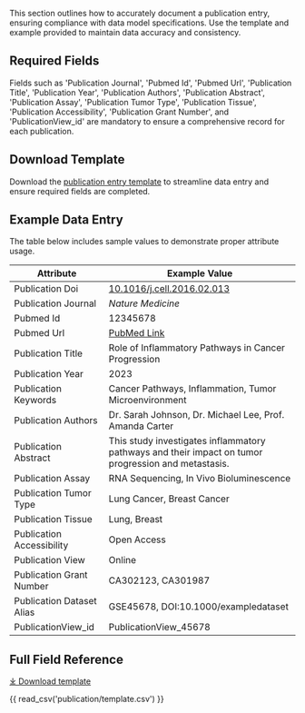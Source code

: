 This section outlines how to accurately document a publication entry, ensuring compliance with data model specifications. Use the template and example provided to maintain data accuracy and consistency.  

## Required Fields 
Fields such as 'Publication Journal', 'Pubmed Id', 'Pubmed Url', 'Publication Title', 'Publication Year', 'Publication Authors', 'Publication Abstract', 'Publication Assay', 'Publication Tumor Type', 'Publication Tissue', 'Publication Accessibility', 'Publication Grant Number', and 'PublicationView_id' are mandatory to ensure a comprehensive record for each publication.  


## Download Template
Download the [publication entry template](https://github.com/mc2-center/data-models/raw/main/templates/PublicationView.csv) to streamline data entry and ensure required fields are completed.

## Example Data Entry
The table below includes sample values to demonstrate proper attribute usage.

| **Attribute**              | **Example Value**                                                                                                  |
|----------------------------|---------------------------------------------------------------------------------------------------------------------|
| Publication Doi            | [10.1016/j.cell.2016.02.013](https://doi.org/10.1016/j.cell.2016.02.013)                                             |
| Publication Journal        | *Nature Medicine*                                                                                                   |
| Pubmed Id                  | 12345678                                                                                                             |
| Pubmed Url                 | [PubMed Link](https://www.ncbi.nlm.nih.gov/pubmed/12345678)                                                          |
| Publication Title          | Role of Inflammatory Pathways in Cancer Progression                                                                 |
| Publication Year           | 2023                                                                                                                 |
| Publication Keywords       | Cancer Pathways, Inflammation, Tumor Microenvironment                                                               |
| Publication Authors        | Dr. Sarah Johnson, Dr. Michael Lee, Prof. Amanda Carter                                                              |
| Publication Abstract       | This study investigates inflammatory pathways and their impact on tumor progression and metastasis.                   |
| Publication Assay          | RNA Sequencing, In Vivo Bioluminescence                                                                              |
| Publication Tumor Type     | Lung Cancer, Breast Cancer                                                                                           |
| Publication Tissue         | Lung, Breast                                                                                                         |
| Publication Accessibility  | Open Access                                                                                                          |
| Publication View           | Online                                                                                                               |
| Publication Grant Number   | CA302123, CA301987                                                                                                    |
| Publication Dataset Alias  | GSE45678, DOI:10.1000/exampledataset                                                                                 |
| PublicationView_id         | PublicationView_45678                                                                                                |



## Full Field Reference

[⤓ Download template](https://github.com/mc2-center/data-models/raw/main/templates/PublicationView.csv)

{{ read_csv('publication/template.csv') }}